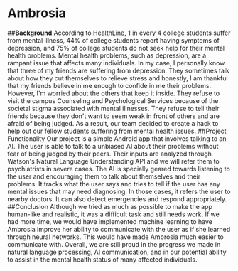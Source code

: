 # Ambrosia
##**Background**
According to HealthLine, 1 in every 4 college students suffer from mental illness, 44% of college students report having symptoms of depression, and 75% of college students do not seek help for their mental health problems.  Mental health problems, such as depression, are a rampant issue that affects many individuals. In my case, I personally know that three of my friends are suffering from depression. They sometimes talk about how they cut themselves to relieve stress and honestly, I am thankful that my friends believe in me enough to confide in me their problems. However, I'm worried about the others that keep it inside. They refuse to visit the campus Counseling and Psychological Services because of the societal stigma associated with mental illnesses. They refuse to tell their friends because they don't want to seem weak in front of others and are afraid of being judged. As a result, our team decided to create a hack to help out our fellow students suffering from mental health issues.
##Project Functionality
Our project is a simple Android app that involves talking to an AI. The user is able to talk to a unbiased AI about their problems without fear of being judged by their peers. Their inputs are analyzed through Watson's Natural Language Understanding API and we will refer them to psychiatrists in severe cases. The AI is specially geared towards listening to the user and encouraging them to talk about themselves and their problems. It tracks what the user says and tries to tell if the user has any mental issues that may need diagnosing. In those cases, it refers the user to nearby doctors. It can also detect emergencies and respond appropriately.
##Conclusion
Although we tried as much as possible to make the app human-like and realistic, it was a difficult task and still needs work. If we had more time, we would have implemented machine learning to have Ambrosia improve her ability to communicate with the user as if she learned through neural networks. This would have made Ambrosia much easier to communicate with. Overall, we are still proud in the progress we made in natural language processing, AI communication, and in our potential ability to assist in the mental health status of many affected individuals.
